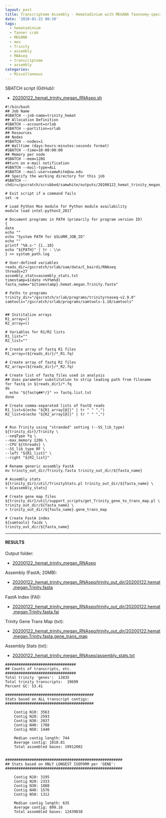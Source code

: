 ```yaml
---
layout: post
title: Transcriptome Assembly - Hematodinium with MEGAN6 Taxonomy-specific Reads with Trinity on Mox
date: '2020-01-22 08:30'
tags:
  - hematodinium
  - Tanner crab
  - MEGAN6
  - mox
  - Trinity
  - assembly
  - RNAseq
  - transcriptome
  - assembly
categories:
  - Miscellaneous
---
```


SBATCH script (GitHub):

- [20200122_hemat_trinity_megan_RNAseq.sh](https://github.com/RobertsLab/sams-notebook/blob/master/sbatch_scripts/20200122_hemat_trinity_megan_RNAseq.sh)

```shell
#!/bin/bash
## Job Name
#SBATCH --job-name=trinity_hemat
## Allocation Definition
#SBATCH --account=srlab
#SBATCH --partition=srlab
## Resources
## Nodes
#SBATCH --nodes=1
## Walltime (days-hours:minutes:seconds format)
#SBATCH --time=10-00:00:00
## Memory per node
#SBATCH --mem=120G
##turn on e-mail notification
#SBATCH --mail-type=ALL
#SBATCH --mail-user=samwhite@uw.edu
## Specify the working directory for this job
#SBATCH --chdir=/gscratch/scrubbed/samwhite/outputs/20200122_hemat_trinity_megan_RNAseq

# Exit script if a command fails
set -e

# Load Python Mox module for Python module availability
module load intel-python3_2017

# Document programs in PATH (primarily for program version ID)
{
date
echo ""
echo "System PATH for $SLURM_JOB_ID"
echo ""
printf "%0.s-" {1..10}
echo "${PATH}" | tr : \\n
} >> system_path.log

# User-defined variables
reads_dir=/gscratch/srlab/sam/data/C_bairdi/RNAseq
threads=27
assembly_stats=assembly_stats.txt
timestamp=$(date +%Y%m%d)
fasta_name="${timestamp}.hemat.megan.Trinity.fasta"

# Paths to programs
trinity_dir="/gscratch/srlab/programs/trinityrnaseq-v2.9.0"
samtools="/gscratch/srlab/programs/samtools-1.10/samtools"


## Inititalize arrays
R1_array=()
R2_array=()

# Variables for R1/R2 lists
R1_list=""
R2_list=""

# Create array of fastq R1 files
R1_array=(${reads_dir}/*_R1.fq)

# Create array of fastq R2 files
R2_array=(${reads_dir}/*_R2.fq)

# Create list of fastq files used in analysis
## Uses parameter substitution to strip leading path from filename
for fastq in ${reads_dir}/*.fq
do
  echo "${fastq##*/}" >> fastq.list.txt
done

# Create comma-separated lists of FastQ reads
R1_list=$(echo "${R1_array[@]}" | tr " " ",")
R2_list=$(echo "${R2_array[@]}" | tr " " ",")


# Run Trinity using "stranded" setting (--SS_lib_type)
${trinity_dir}/Trinity \
--seqType fq \
--max_memory 120G \
--CPU ${threads} \
--SS_lib_type RF \
--left "${R1_list}" \
--right "${R2_list}"

# Rename generic assembly FastA
mv trinity_out_dir/Trinity.fasta trinity_out_dir/${fasta_name}

# Assembly stats
${trinity_dir}/util/TrinityStats.pl trinity_out_dir/${fasta_name} \
> ${assembly_stats}

# Create gene map files
${trinity_dir}/util/support_scripts/get_Trinity_gene_to_trans_map.pl \
trinity_out_dir/${fasta_name} \
> trinity_out_dir/${fasta_name}.gene_trans_map

# Create FastA index
${samtools} faidx \
trinity_out_dir/${fasta_name}
```

---

#### RESULTS

Output folder:

- [20200122_hemat_trinity_megan_RNAseq](https://gannet.fish.washington.edu/Atumefaciens/20200122_hemat_trinity_megan_RNAseq/)

Assembly (FastA; 20MB):

- [20200122_hemat_trinity_megan_RNAseq/trinity_out_dir/20200122.hemat.megan.Trinity.fasta](https://gannet.fish.washington.edu/Atumefaciens/20200122_hemat_trinity_megan_RNAseq/trinity_out_dir/20200122.hemat.megan.Trinity.fasta)

FastA Index (FAI):

- [20200122_hemat_trinity_megan_RNAseq/trinity_out_dir/20200122.hemat.megan.Trinity.fasta.fai](https://gannet.fish.washington.edu/Atumefaciens/20200122_hemat_trinity_megan_RNAseq/trinity_out_dir/20200122.hemat.megan.Trinity.fasta.fai)

Trinity Gene Trans Map (txt):

- [20200122_hemat_trinity_megan_RNAseq/trinity_out_dir/20200122.hemat.megan.Trinity.fasta.gene_trans_map](https://gannet.fish.washington.edu/Atumefaciens/20200122_hemat_trinity_megan_RNAseq/trinity_out_dir/20200122.hemat.megan.Trinity.fasta.gene_trans_map)

Assembly Stats (txt):

- [20200122_hemat_trinity_megan_RNAseq/assembly_stats.txt](https://gannet.fish.washington.edu/Atumefaciens/20200122_hemat_trinity_megan_RNAseq/assembly_stats.txt)

```shell
################################
## Counts of transcripts, etc.
################################
Total trinity 'genes':	13835
Total trinity transcripts:	19699
Percent GC: 53.41

########################################
Stats based on ALL transcript contigs:
########################################

	Contig N10: 3563
	Contig N20: 2593
	Contig N30: 2037
	Contig N40: 1708
	Contig N50: 1440

	Median contig length: 744
	Average contig: 1010.81
	Total assembled bases: 19912002


#####################################################
## Stats based on ONLY LONGEST ISOFORM per 'GENE':
#####################################################

	Contig N10: 3195
	Contig N20: 2333
	Contig N30: 1880
	Contig N40: 1576
	Contig N50: 1312

	Median contig length: 635
	Average contig: 899.16
	Total assembled bases: 12439838
```

